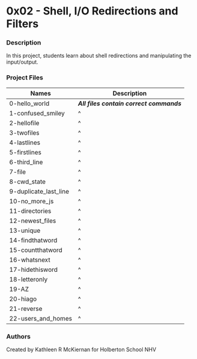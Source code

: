 # 0x02 - Shell, I/O Redirections and Filters

### Description
In this project, students learn about shell redirections and manipulating the input/output.

### Project Files
Names | Description
------|-----------------------
0-hello_world | ***All files contain correct commands***
1-confused_smiley | ^
2-hellofile | ^
3-twofiles | ^
4-lastlines | ^
5-firstlines | ^
6-third_line | ^
7-file | ^
8-cwd_state | ^
9-duplicate_last_line | ^
10-no_more_js | ^
11-directories | ^
12-newest_files | ^
13-unique | ^
14-findthatword | ^
15-countthatword | ^
16-whatsnext | ^
17-hidethisword | ^
18-letteronly | ^
19-AZ | ^
20-hiago | ^
21-reverse | ^
22-users_and_homes | ^

### Authors
Created by Kathleen R McKiernan for Holberton School NHV